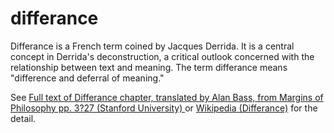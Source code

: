 # differance

Differance is a French term coined by Jacques Derrida. It is a central concept in Derrida's deconstruction, a critical outlook concerned with the relationship between text and meaning. The term differance means "difference and deferral of meaning."

See [Full text of Differance chapter, translated by Alan Bass, from Margins of Philosophy pp. 3?27 (Stanford University)
](https://web.stanford.edu/class/history34q/readings/Derrida/Differance.html) or [Wikipedia (Differance)](https://en.wikipedia.org/wiki/Diff%C3%A9rance) for the detail.

